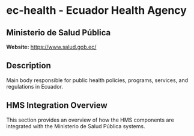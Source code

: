 # ec-health - Ecuador Health Agency

## Ministerio de Salud Pública

**Website:** https://www.salud.gob.ec/

## Description

Main body responsible for public health policies, programs, services, and regulations in Ecuador.

## HMS Integration Overview

This section provides an overview of how the HMS components are integrated with the Ministerio de Salud Pública systems.
